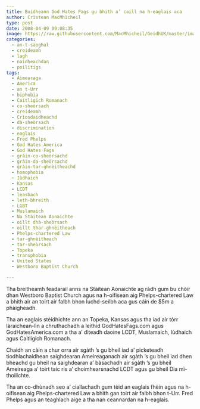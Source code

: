 ```yaml
---
title: Buidheann God Hates Fags gu bhith a’ caill na h-eaglais aca
author: Crìstean MacMhìcheil
type: post
date: 2008-04-09 09:08:35
image: https://raw.githubusercontent.com/MacMhicheil/GeidhUK/master/images/2008-04-09-buidheann-god-hates-fags-gu-bhith-a-caill-na-h-eaglais-aca.jpg
categories:
  - an-t-saoghal
  - creideamh
  - lagh
  - naidheachdan
  - poilitigs
tags:
  - Aimearaga
  - America
  - an t-Urr
  - biphobia
  - Caitligich Romanach
  - co-sheòrsach
  - creideamh
  - Crìosdaidheachd
  - dà-sheòrsach
  - discrimination
  - eaglais
  - Fred Phelps
  - God Hates America
  - God Hates Fags
  - gràin-co-sheòrsachd
  - gràin-da-sheòrsachd
  - gràin-tar-ghnèitheachd
  - homophobia
  - Iùdhaich
  - Kansas
  - LCDT
  - leasbach
  - leth-bhreith
  - LGBT
  - Muslamaich
  - Na Stàitean Aonaichte
  - oillt dhà-sheòrsach
  - oillt thar-ghnèitheach
  - Phelps-chartered Law
  - tar-ghnèitheach
  - tar-sheòrsach
  - Topeka
  - transphobia
  - United States
  - Westboro Baptist Church

---
```

Tha breitheamh feadarail anns na Stàitean Aonaichte ag ràdh gum bu chòir dhan Westboro Baptist Church agus na h-oifisean aig Phelps-chartered Law a bhith air an toirt air falbh bhon luchd-seilbh aca gus càin de $5m a phàigheadh.

<!--more-->

Tha an eaglais stèidhichte ann an Topeka, Kansas agus tha iad air tòrr làraichean-lìn a chruthachadh a leithid GodHatesFags.com agus GodHatesAmerica.com a tha a&#8217; dìteadh daoine LCDT, Muslamaich, Iùdhaich agus Caitligich Romanach.

Chaidh an càin a chur orra air sgàth &#8217;s gu bheil iad a&#8217; picketeadh tìodhlachaidhean saighdearan Ameireaganach air sgàth &#8217;s gu bheil iad dhen bheachd gu bheil na saighdearan a&#8217; bàsachadh air sgàth &#8217;s gu bheil Ameireaga a&#8217; toirt taic ris a&#8217; choimhearsnachd LCDT agus gu bheil Dia mì-thoilichte.

Tha an co-dhùnadh seo a&#8217; ciallachadh gum tèid an eaglais fhèin agus na h-oifisean aig Phelps-chartered Law a bhith gan toirt air falbh bhon t-Urr. Fred Phelps agus an teaghlach aige a tha nan ceannardan na h-eaglais.
